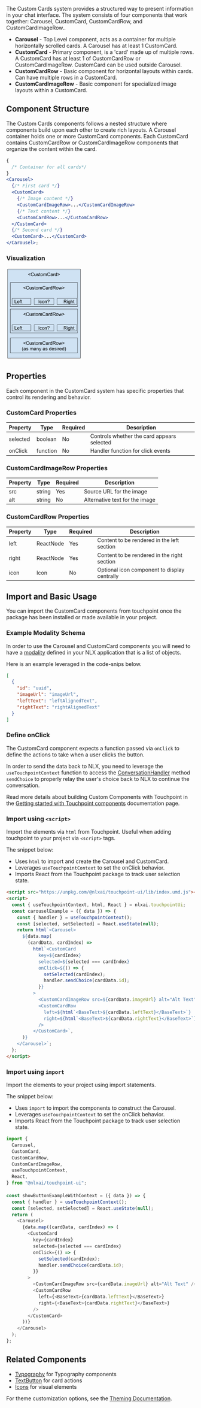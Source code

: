 The Custom Cards system provides a structured way to present information in your chat interface. The system consists of four components that work together: Carousel, CustomCard, CustomCardRow, and CustomCardImageRow..

- **Carousel** - Top Level component, acts as a container for multiple horizontally scrolled cards. A Carousel has at least 1 CustomCard.
- **CustomCard** - Primary component, is a 'card' made up of multiple rows. A CustomCard has at least 1 of CustomCardRow or CustomCardImageRow. CustomCard can be used outside Carousel.
- **CustomCardRow** - Basic component for horizontal layouts within cards. Can have multiple rows in a CustomCard.
- **CustomCardImageRow** - Basic component for specialized image layouts within a CustomCard.

## Component Structure

The Custom Cards components follows a nested structure where components build upon each other to create rich layouts. A Carousel container holds one or more CustomCard components. Each CustomCard contains CustomCardRow or CustomCardImageRow components that organize the content within the card.

```jsx
{
  /* Container for all cards*/
}
<Carousel>
  {/* First card */}
  <CustomCard>
    {/* Image content */}
    <CustomCardImageRow>...</CustomCardImageRow>
    {/* Text content */}
    <CustomCardRow>...</CustomCardRow>
  </CustomCard>
  {/* Second card */}
  <CustomCard>...</CustomCard>
</Carousel>;
```

### Visualization

<img src="/images/CustomCard-Touchpoint.svg" alt="Custom Card Diagram" style="max-width: 40%;">

## Properties

Each component in the CustomCard system has specific properties that control its rendering and behavior.

### CustomCard Properties

| Property | Type     | Required | Description                                |
| -------- | -------- | -------- | ------------------------------------------ |
| selected | boolean  | No       | Controls whether the card appears selected |
| onClick  | function | No       | Handler function for click events          |

### CustomCardImageRow Properties

| Property | Type   | Required | Description                    |
| -------- | ------ | -------- | ------------------------------ |
| src      | string | Yes      | Source URL for the image       |
| alt      | string | No       | Alternative text for the image |

### CustomCardRow Properties

| Property | Type      | Required | Description                                  |
| -------- | --------- | -------- | -------------------------------------------- |
| left     | ReactNode | Yes      | Content to be rendered in the left section   |
| right    | ReactNode | Yes      | Content to be rendered in the right section  |
| icon     | Icon      | No       | Optional icon component to display centrally |

## Import and Basic Usage

You can import the CustomCard components from touchpoint once the package has been installed or made available in your project.

### Example Modality Schema

In order to use the Carousel and CustomCard components you will need to have a [modality](https://docs.studio.nlx.ai/1-build/resources/modalities) defined in your NLX application that is a list of objects.

Here is an example leveraged in the code-snips below.

```json
[
  {
    "id": "uuid",
    "imageUrl": "imageUrl",
    "leftText": "leftAlignedText",
    "rightText": "rightAlignedText"
  }
]
```

### Define onClick

The CustomCard component expects a function passed via `onClick` to define the actions to take when a user clicks the button.

In order to send the data back to NLX, you need to leverage the `useTouchpointContext` function to access the [ConversationHandler](/headless-api-reference#interfacesconversationhandlermd) method `sendChoice` to properly relay the user's choice back to NLX to continue the conversation.

Read more details about building Custom Components with Touchpoint in the [Getting started with Touchpoint components](/touchpoint-components) documentation page.

### Import using `<script>`

Import the elements via `html` from Touchpoint. Useful when adding touchpoint to your project via `<script>` tags.

The snippet below:

- Uses `html` to import and create the Carousel and CustomCard.
- Leverages `useTouchpointContext` to set the onClick behavior.
- Imports React from the Touchpoint package to track user selection state.

```html
<script src="https://unpkg.com/@nlxai/touchpoint-ui/lib/index.umd.js"></script>
<script>
  const { useTouchpointContext, html, React } = nlxai.touchpointUi;
  const carouselExample = ({ data }) => {
    const { handler } = useTouchpointContext();
    const [selected, setSelected] = React.useState(null);
    return html`<Carousel>
      ${data.map(
        (cardData, cardIndex) =>
          html`<CustomCard
            key=${cardIndex}
            selected=${selected === cardIndex}
            onClick=${() => {
              setSelected(cardIndex);
              handler.sendChoice(cardData.id);
            }}
          >
            <CustomCardImageRow src=${cardData.imageUrl} alt="Alt Text" />
            <CustomCardRow
              left=${html`<BaseText>${cardData.leftText}</BaseText>`}
              right=${html`<BaseText>${cardData.rightText}</BaseText>`}
            />
          </CustomCard>`,
      )}
    </Carousel>`;
  };
</script>
```

### Import using `import`

Import the elements to your project using import statements.

The snippet below:

- Uses `import` to import the components to construct the Carousel.
- Leverages `useTouchpointContext` to set the onClick behavior.
- Imports React from the Touchpoint package to track user selection state.

```javascript
import {
  Carousel,
  CustomCard,
  CustomCardRow,
  CustomCardImageRow,
  useTouchpointContext,
  React,
} from "@nlxai/touchpoint-ui";

const showButtonExampleWithContext = ({ data }) => {
  const { handler } = useTouchpointContext();
  const [selected, setSelected] = React.useState(null);
  return (
    <Carousel>
      {data.map((cardData, cardIndex) => (
        <CustomCard
          key={cardIndex}
          selected={selected === cardIndex}
          onClick={() => {
            setSelected(cardIndex);
            handler.sendChoice(cardData.id);
          }}
        >
          <CustomCardImageRow src={cardData.imageUrl} alt="Alt Text" />
          <CustomCardRow
            left={<BaseText>{cardData.leftText}</BaseText>}
            right={<BaseText>{cardData.rightText}</BaseText>}
          />
        </CustomCard>
      ))}
    </Carousel>
  );
};
```

## Related Components

- [Typography](/touchpoint-Typography) for Typography components
- [TextButton](/touchpoint-Buttons) for card actions
- [Icons](/touchpoint-Icons) for visual elements

For theme customization options, see the [Theming Documentation](/touchpoint-ui-themeing).
